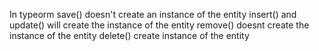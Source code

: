 In typeorm
save() doesn't create an instance of the entity
insert() and update() will create the instance of the entity
remove() doesnt create the instance of the entity
delete() create instance of the entity
